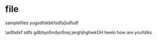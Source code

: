 # file
samplefiles
yugsdfskbkfsdfa]sdfsdf

\adfadsf
sdfs
g4bhyo5ndyo5nxj
jerghjhghwkGH
heelo
how are youfolks

